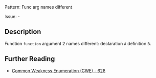 Pattern: Func arg names different

Issue: -

## Description

Function `function` argument 2 names different: declaration `A` definition `B`.

## Further Reading

* [Common Weakness Enumeration (CWE) - 628](https://cwe.mitre.org/data/definitions/628.html)